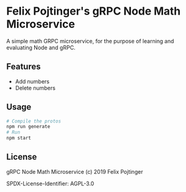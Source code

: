 # Felix Pojtinger's gRPC Node Math Microservice

A simple math GRPC microservice, for the purpose of learning and evaluating Node and gRPC.

## Features

- Add numbers
- Delete numbers

## Usage

```bash
# Compile the protos
npm run generate
# Run
npm start
```

## License

gRPC Node Math Microservice (c) 2019 Felix Pojtinger

SPDX-License-Identifier: AGPL-3.0
